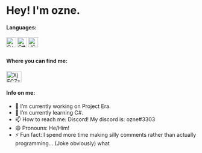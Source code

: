 # Hey! I'm ozne.
#### Languages:
<img align="left" alt="C++" width="26px" src="https://upload.wikimedia.org/wikipedia/commons/7/7a/C_Sharp_logo.svg"/>
<img align="left" alt="C#" width="26px" src="https://cdn.worldvectorlogo.com/logos/c--4.svg"/>
<img align="left" alt="JS" width="26px" src="https://upload.wikimedia.org/wikipedia/commons/9/99/Unofficial_JavaScript_logo_2.svg"/>
<br /> <br />

#### Where you can find me:
<a href="https://cdn.discordapp.com/attachments/766096828868591626/815661872623779960/unknown.png" target="blank"><img align="center" src="https://discord.com/assets/f8389ca1a741a115313bede9ac02e2c0.svg" alt="XjFC7zNk9D" height="30" width="40" /></a>

#### Info on me:
- 🔭 I’m currently working on Project Era.
- 🌱 I’m currently learning C#.
- 📫 How to reach me: Discord! My discord is: ozne#3303
- 😄 Pronouns: He/Him!
- ⚡ Fun fact: I spend more time making silly comments rather than actually programming... (Joke obviously) what
